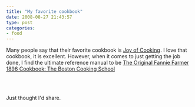 ```yaml
---
title: "My favorite cookbook"
date: 2008-08-27 21:43:57
type: post
categories:
- food
---
```


<p>Many people say that their favorite cookbook is <a href="http://www.amazon.com/gp/product/0026045702?ie=UTF8&tag=lethargy-20&amp;linkCode=as2&camp=1789&amp;creative=9325&amp;creativeASIN=0026045702">Joy of Cooking</a><img src="http://www.assoc-amazon.com/e/ir?t=lethargy-20&l=as2&amp;o=1&amp;a=0026045702" alt="" style="border: medium none  ! important; margin: 0px ! important;" border="0" height="1" width="1" />.  I love that cookbook, it is excellent.  However, when it comes to just getting the job done, I find the ultimate reference manual to be <a href="http://www.amazon.com/gp/product/0824102878?ie=UTF8&tag=lethargy-20&amp;linkCode=as2&camp=1789&amp;creative=9325&amp;creativeASIN=0824102878">The Original Fannie Farmer 1896 Cookbook: The Boston Cooking School</a><img src="http://www.assoc-amazon.com/e/ir?t=lethargy-20&l=as2&amp;o=1&amp;a=0824102878" alt="" style="border: medium none  ! important; margin: 0px ! important;" border="0" height="1" width="1" /></p><br /><br /><p>Just thought I'd share.</p>
